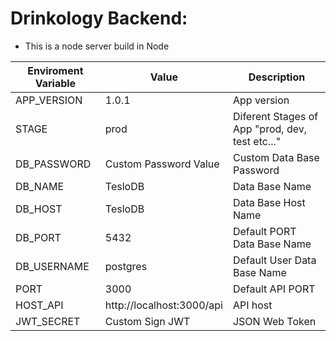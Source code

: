 # Drinkology Backend:

- This is a node server build in Node

| Enviroment Variable | Value | Description |
| --- | --- | --- |
APP_VERSION | 1.0.1 | App version   |
STAGE       | prod  | Diferent Stages of App "prod, dev, test etc..." |
DB_PASSWORD | Custom Password Value     | Custom Data Base Password       |
DB_NAME     | TesloDB                   | Data Base Name                  |
DB_HOST     | TesloDB                   | Data Base Host Name             |
DB_PORT     | 5432                      | Default PORT Data Base Name     |
DB_USERNAME | postgres                  | Default User Data Base Name     |
PORT        | 3000                      | Default API PORT                |         
HOST_API    | http://localhost:3000/api | API host                        |
JWT_SECRET  | Custom Sign JWT           | JSON Web Token                  |
